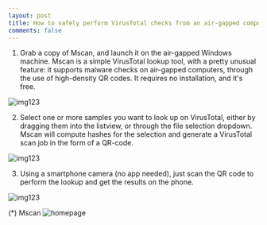 ```yaml
---
layout: post
title: How to safely perform VirusTotal checks from an air-gapped computer
comments: false
---
```


1. Grab a copy of Mscan, and launch it on the air-gapped Windows machine. Mscan is a simple VirusTotal lookup tool, 
   with a pretty unusual feature: it supports malware checks on air-gapped computers, through the use of high-density QR codes.
   It requires no installation, and it's free. 

![img123](https://nsa40.casimages.com/img/2021/06/14/210614071240901989.png)

2. Select one or more samples you want to look up on VirusTotal, either by dragging them into the listview, or through the file selection dropdown. 
   Mscan will compute hashes for the selection and generate a VirusTotal scan job in the form of a QR-code.

![img123](https://nsa40.casimages.com/img/2021/06/14/210614071240992658.png)

3. Using a smartphone camera (no app needed), just scan the QR code to perform the lookup and get the results on the phone.  

![img123](https://nsa40.casimages.com/img/2021/06/14/210614071633824986.png)

(*) Mscan ![homepage](https://www.metasudo.com/mscan) 
